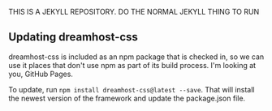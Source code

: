 THIS IS A JEKYLL REPOSITORY. DO THE NORMAL JEKYLL THING TO RUN

## Updating dreamhost-css

dreamhost-css is included as an npm package that is checked in, so we can use it places that don't use npm as part of its build process. I'm looking at you, GitHub Pages.

To update, run `npm install dreamhost-css@latest --save`. That will install the newest version of the framework and update the package.json file.
